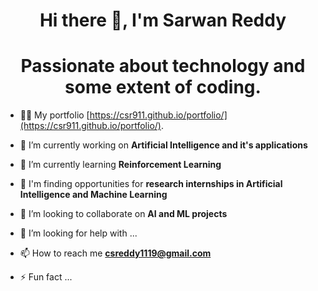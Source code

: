 <h1 align="center">Hi there 👋, I'm Sarwan Reddy</h1>

<h1 align="center">Passionate about technology and some extent of coding.</h1>

- 👨‍💻 My portfolio [https://csr911.github.io/portfolio/](https://csr911.github.io/portfolio/).
  
- 🔭 I’m currently working on **Artificial Intelligence and it's applications**

- 🌱 I’m currently learning **Reinforcement Learning**

- 📖 I'm finding opportunities for **research internships in Artificial Intelligence and Machine Learning**

- 👯 I’m looking to collaborate on **AI and ML projects**

- 🤔 I’m looking for help with ...

- 📫 How to reach me **csreddy1119@gmail.com**

- ⚡ Fun fact ...
  
<p align="left">
